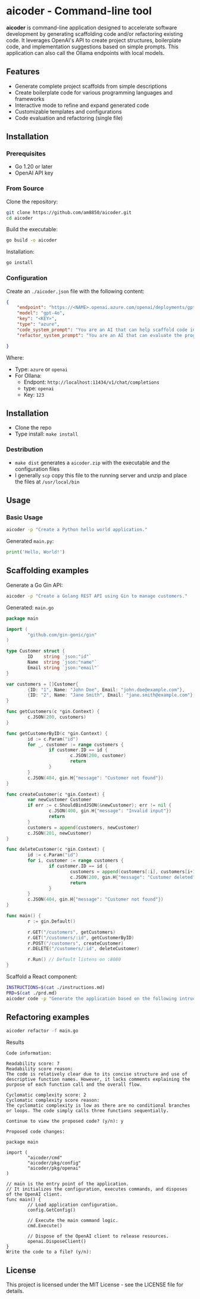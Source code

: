 # aicoder - Command-line tool

**aicoder** is command-line application designed to accelerate software development by generating scaffolding code and/or refactoring existing code. It leverages OpenAI's API to create project structures, boilerplate code, and implementation suggestions based on simple prompts. This application can also call the Ollama endpoints with local models.

## Features

- Generate complete project scaffolds from simple descriptions
- Create boilerplate code for various programming languages and frameworks
- Interactive mode to refine and expand generated code
- Customizable templates and configurations
- Code evaluation and refactoring (single file)

## Installation

### Prerequisites

- Go 1.20 or later
- OpenAI API key

### From Source

Clone the repository:

```bash
git clone https://github.com/am8850/aicoder.git
cd aicoder
```

Build the executable:

```bash
go build -o aicoder
```

Installation:

```bash
go install
```

### Configuration

Create an `./aicoder.json` file with the following content:
```json
{
    "endpoint": "https://<NAME>.openai.azure.com/openai/deployments/gpt-4o/chat/completions?api-version=2025-01-01-preview",
    "model": "gpt-4o",
    "key": "<KEY>",
    "type": "azure",
    "code_system_prompt": "You are an AI that can help scaffold code in any programming language.\n\nRules:\n- If the user requests something not related to scaffold code, do not generate any code.\n- Do your best to make the code very usable from the start.\n\nNo prologue or epilogue.\n\nRespond in the following JSON format:\n{\"files\":[\n{ \"filepath\":\"main.py\", \"code\":\"print('Hello World')\" }\n]}",
    "refactor_system_prompt": "You are an AI that can evaluate the programming code for readability and cyclomatic complexity. \n\nRules:\n- Code can be in any programming language.\n- Provide a readability score from 1 to 10 with 10 being very clear.\n- Provide a cyclomatic complexity score from 1 to 10 with 10 being very complex.\n- Provide the reasons for the scores. \n- Generate version of the code that includes the proposed changes to improve readability and cyclomatic compexity. Do your best to provde the best possible version of the code. Add missing comments to the functions.\n- The code should be in ISO-8859-1 encoding.\n- No prologue or epilogue.\n- Output in the following JSON format only:\n\n{\n\"readability_score\":0,\n\"readability_reason\":\"\",\n\"cyclomatic_score\":0,\n\"cyclomatic_reason\":\"\",\n\"improved_code\":\"import os\nmsg=\"Hello World\"\nprint(msg)\",\n}"

}
```

Where:
- Type: `azure` or `openai`
- For Ollana:
  - Endpont: `http://localhost:11434/v1/chat/completions`
  - type: `openai`
  - Key: `123`

## Installation

- Clone the repo
- Type install: `make install`

### Destribution

- `make dist` generates a `aicoder.zip` with the executable and the configuration files
- I generally `scp` copy this file to the running server and unzip and place the files at `/usr/local/bin`

## Usage

### Basic Usage

```bash
aicoder -p "Create a Python hello world application."
```

Generated `main.py`:

```python
print('Hello, World!')
```

## Scaffolding examples

Generate a Go Gin API:

```bash
aicoder -p "Create a Golang REST API using Gin to manage customers."
```

Generated: `main.go`

```go
package main

import (
        "github.com/gin-gonic/gin"
)

type Customer struct {
        ID    string `json:"id"`
        Name  string `json:"name"`
        Email string `json:"email"`
}

var customers = []Customer{
        {ID: "1", Name: "John Doe", Email: "john.doe@example.com"},
        {ID: "2", Name: "Jane Smith", Email: "jane.smith@example.com"},
}

func getCustomers(c *gin.Context) {
        c.JSON(200, customers)
}

func getCustomerByID(c *gin.Context) {
        id := c.Param("id")
        for _, customer := range customers {
                if customer.ID == id {
                        c.JSON(200, customer)
                        return
                }
        }
        c.JSON(404, gin.H{"message": "Customer not found"})
}

func createCustomer(c *gin.Context) {
        var newCustomer Customer
        if err := c.ShouldBindJSON(&newCustomer); err != nil {
                c.JSON(400, gin.H{"message": "Invalid input"})
                return
        }
        customers = append(customers, newCustomer)
        c.JSON(201, newCustomer)
}

func deleteCustomer(c *gin.Context) {
        id := c.Param("id")
        for i, customer := range customers {
                if customer.ID == id {
                        customers = append(customers[:i], customers[i+1:]...)
                        c.JSON(200, gin.H{"message": "Customer deleted"})
                        return
                }
        }
        c.JSON(404, gin.H{"message": "Customer not found"})
}

func main() {
        r := gin.Default()

        r.GET("/customers", getCustomers)
        r.GET("/customers/:id", getCustomerByID)
        r.POST("/customers", createCustomer)
        r.DELETE("/customers/:id", deleteCustomer)

        r.Run() // Default listens on :8080
}
```

Scaffold a React component:

```bash
INSTRUCTIONS=$(cat ./instructions.md)
PRD=$(cat ./prd.md)
aicoder code -p "Generate the application based on the following intructions and product specifications: $INSTRUCTIONS $PRD"
```

## Refactoring examples

```bash
aicoder refactor -f main.go
```

Results
```text
Code information:

Readability score: 7
Readability score reason:
The code is relatively clear due to its concise structure and use of descriptive function names. However, it lacks comments explaining the purpose of each function call and the overall flow.

Cyclomatic complexity score: 2
Cyclomatic complexity score reason:
The cyclomatic complexity is low as there are no conditional branches or loops. The code simply calls three functions sequentially.

Continue to view the proposed code? (y/n): y

Proposed code changes:

package main

import (
        "aicoder/cmd"
        "aicoder/pkg/config"
        "aicoder/pkg/openai"
)

// main is the entry point of the application.
// It initializes the configuration, executes commands, and disposes of the OpenAI client.
func main() {
        // Load application configuration.
        config.GetConfig()

        // Execute the main command logic.
        cmd.Execute()

        // Dispose of the OpenAI client to release resources.
        openai.DisposeClient()
}
Write the code to a file? (y/n):
```

## License

This project is licensed under the MIT License - see the LICENSE file for details.

